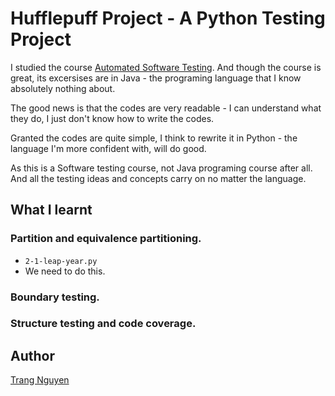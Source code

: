 
# Hufflepuff Project - A Python Testing Project
I studied the course [Automated Software Testing](https://trang17.github.io/automated-software-testing/). And though the course is great, its excersises are in Java - the programing language that I know absolutely nothing about.

The good news is that the codes are very readable - I can understand what they do, I just don't know how to write the codes.

Granted the codes are quite simple, I think to rewrite it in Python - the language I'm more confident with, will do good.

As this is a Software testing course, not Java programing course after all. And all the testing ideas and concepts carry on no matter the language.

## What I learnt
### Partition and equivalence partitioning.
- `2-1-leap-year.py`
- We need to do this.
### Boundary testing.

### Structure testing and code coverage.

## Author 
[Trang Nguyen](https://trang17.github.io)
